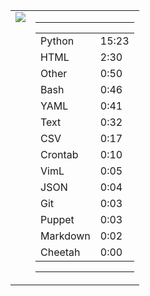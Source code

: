 
<table><tr>
<td valign="top">
  <img src="https://wakatime.com/share/@Aperture/0cd21d5d-ac4f-458d-9c71-d06f479c1297.png" />
</td>

<td valign="top">
  <hr>
  <table>
    <tr><td>Python</td><td>15:23</td></tr><tr><td>HTML</td><td>2:30</td></tr><tr><td>Other</td><td>0:50</td></tr><tr><td>Bash</td><td>0:46</td></tr><tr><td>YAML</td><td>0:41</td></tr><tr><td>Text</td><td>0:32</td></tr><tr><td>CSV</td><td>0:17</td></tr><tr><td>Crontab</td><td>0:10</td></tr><tr><td>VimL</td><td>0:05</td></tr><tr><td>JSON</td><td>0:04</td></tr><tr><td>Git</td><td>0:03</td></tr><tr><td>Puppet</td><td>0:03</td></tr><tr><td>Markdown</td><td>0:02</td></tr><tr><td>Cheetah</td><td>0:00</td></tr>
  </table>
  <hr>
</td>
</tr></table>


